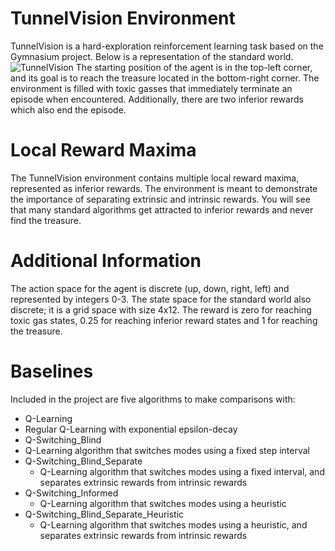 # TunnelVision Environment
TunnelVision is a hard-exploration reinforcement learning task based on the Gymnasium project. Below is a representation of the standard world.
![TunnelVision](https://github.com/petervdbempt/TunnelVision/assets/104323782/eda4a9ea-226a-45ce-856a-b6e23767312d=480x270)
The starting position of the agent is in the top-left corner, and its goal is to reach the treasure located in the bottom-right corner. The environment is filled with toxic gasses that immediately terminate an episode when encountered. Additionally, there are two inferior rewards which also end the episode.

# Local Reward Maxima
The TunnelVision environment contains multiple local reward maxima, represented as inferior rewards. The environment is meant to demonstrate the importance of separating extrinsic and intrinsic rewards. You will see that many standard algorithms get attracted to inferior rewards and never find the treasure.

# Additional Information
The action space for the agent is discrete (up, down, right, left) and represented by integers 0-3. The state space for the standard world also discrete; it is a grid space with size 4x12. The reward is zero for reaching toxic gas states, 0.25 for reaching inferior reward states and 1 for reaching the treasure.

# Baselines
Included in the project are five algorithms to make comparisons with:
* Q-Learning
* Regular Q-Learning with exponential epsilon-decay
* Q-Switching_Blind
* Q-Learning algorithm that switches modes using a fixed step interval
* Q-Switching_Blind_Separate
  * Q-Learning algorithm that switches modes using a fixed interval, and separates extrinsic rewards from intrinsic rewards
* Q-Switching_Informed
  * Q-Learning algorithm that switches modes using a heuristic
* Q-Switching_Blind_Separate_Heuristic
  * Q-Learning algorithm that switches modes using a heuristic, and separates extrinsic rewards from intrinsic rewards


